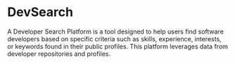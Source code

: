 # DevSearch
A Developer Search Platform is a tool designed to help users find software developers based on specific criteria such as skills, experience, interests, or keywords found in their public profiles. This platform leverages data from developer repositories and profiles.
